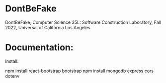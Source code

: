 # DontBeFake
DontBeFake, Computer Science 35L: Software Construction Laboratory, Fall 2022, Universal of California Los Angeles

# Documentation:
Install:

npm install react-bootstrap bootstrap
npm install mongodb express cors dotenv


